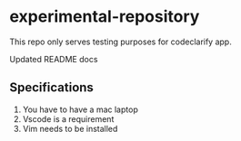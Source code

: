# experimental-repository

This repo only serves testing purposes for codeclarify app.

Updated README docs

## Specifications

1. You have to have a mac laptop
2. Vscode is a requirement
3. Vim needs to be installed